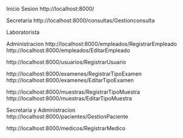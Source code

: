 Inicio Sesion
http://localhost:8000/


Secretaria
http://localhost:8000/consultas/Gestionconsulta

Laboratorista


Administracion
http://localhost:8000/empleados/RegistrarEmpleado
http://localhost:8000/empleados/EditarEmpleado

http://localhost:8000/usuarios/RegistrarUsuario

http://localhost:8000/examenes/RegistrarTipoExamen
http://localhost:8000/examenes/EditarTipoExamen

http://localhost:8000/muestras/RegistrarTipoMuestra
http://localhost:8000/muestras/EditarTipoMuestra

Secretaria y Administracion
http://localhost:8000/pacientes/GestionPaciente

http://localhost:8000/medicos/RegistrarMedico